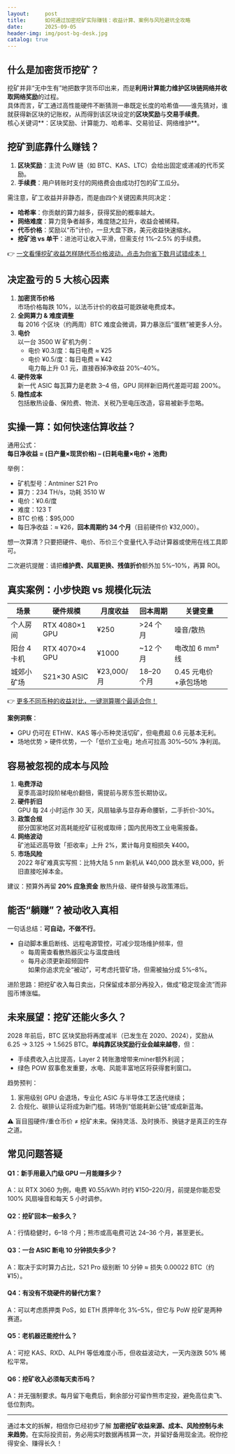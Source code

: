 ```yaml
---
layout:     post
title:      如何通过加密挖矿实际赚钱：收益计算、案例与风险避坑全攻略
date:       2025-09-05
header-img: img/post-bg-desk.jpg
catalog: true
---
```


## 什么是加密货币挖矿？

挖矿并非“无中生有”地把数字货币印出来，而是**利用计算能力维护区块链网络并收取网络奖励**的过程。  
具体而言，矿工通过高性能硬件不断猜测一串既定长度的哈希值——谁先猜对，谁就获得新区块的记账权，从而得到该区块设定的**区块奖励**与**交易手续费**。  
核心关键词**：区块奖励、计算能力、哈希率、交易验证、网络维护**。

## 挖矿到底靠什么赚钱？

1. **区块奖励**：主流 PoW 链（如 BTC、KAS、LTC）会给出固定或递减的代币奖励。  
2. **手续费**：用户转账时支付的网络费会由成功打包的矿工瓜分。  

需注意，矿工收益并非静态，而是由四个关键因素共同决定：  
- **哈希率**：你贡献的算力越多，获得奖励的概率越大。  
- **网络难度**：算力竞争者越多，难度随之拉升，收益会被稀释。  
- **代币价格**：奖励以“币”计价，一旦大盘下跌，美元收益快速缩水。  
- **挖矿池 vs 单干**：进池可让收入平滑，但需支付 1%–2.5% 的手续费。  

👉 [一文看懂挖矿收益怎样随代币价格波动，点击为你省下数月试错成本！](https://okxdog.com/)

## 决定盈亏的 5 大核心因素

1. **加密货币价格**  
   市场价格每跌 10%，以法币计价的收益可能跌破电费成本。  
2. **全网算力 & 难度调整**  
   每 2016 个区块（约两周）BTC 难度会微调，算力暴涨后“蛋糕”被更多人分。  
3. **电价**  
   以一台 3500 W 矿机为例：  
   - 电价 ¥0.3/度：每日电费 ≈ ¥25  
   - 电价 ¥0.5/度：每日电费 ≈ ¥42  
   电力每上升 0.1 元，直接吞掉净收益 20%–40%。  
4. **硬件效率**  
   新一代 ASIC 每瓦算力是老款 3–4 倍，GPU 同样新旧两代差距可超 200%。  
5. **隐性成本**  
   包括散热设备、保险费、物流、关税乃至电压改造，容易被新手忽略。

## 实操一算：如何快速估算收益？

通用公式：  
**每日净收益 = (日产量×现货价格) – (日耗电量×电价 + 池费)**  

举例：  
- 矿机型号：Antminer S21 Pro  
- 算力：234 TH/s，功耗 3510 W  
- 电价：¥0.6/度  
- 难度：123 T  
- BTC 价格：$95,000  
- 每日净收益：≈ ¥26，**回本周期约 34 个月**（目前硬件价 ¥32,000）。  

想一次算清？只要把硬件、电价、币价三个变量代入手动计算器或使用在线工具即可。  

二次避坑提醒：请把**维护费、风扇更换、残值折价**额外加 5%–10%，再算 ROI。

## 真实案例：小步快跑 vs 规模化玩法

| 场景 | 硬件规模 | 月度收益 | 回本周期 | 关键变量 |
|------|----------|----------|----------|----------|
| 个人房间 | RTX 4080×1 GPU | ¥250 | >24 个月 | 噪音/散热 |
| 阳台 4 卡机 | RTX 4070×4 GPU | ¥1000 | ~12 个月 | 电改加 6 mm² 线 |
| 城郊小矿场 | S21×30 ASIC | ¥23,000/月 | 18–20 个月 | 0.45 元电价+承包场地 |

👉 [更多不同币种的收益对比，一键测算哪个最适合你！](https://okxdog.com/)

**案例洞察**：  
- GPU 仍可在 ETHW、KAS 等小币种灵活切矿，但电费超 0.6 元基本无利。  
- 场地优势 > 硬件优势，一个「低价工业电」地点可拉高 30%–50% 净利润。

## 容易被忽视的成本与风险

1. **电费浮动**  
   夏季高温时段阶梯电价翻倍，需提前与房东签长期协议。  
2. **硬件折旧**  
   GPU 每 24 小时运作 30 天，风扇轴承与显存寿命腰斩，二手折价-30%。  
3. **政策合规**  
   部分国家地区对高耗能挖矿征税或取缔；国内民用改工业电需报备。  
4. **网络波动**  
   矿池延迟高导致「拒收率」上升 2%，累计每月变相损失 ¥400。  
5. **市场风险**  
   2022 年矿难真实写照：比特大陆 5 nm 新机从 ¥40,000 跳水至 ¥8,000，折旧直接吃掉本金。

建议：预算外再留 **20% 应急资金** 散热升级、硬件替换与政策滞后。

## 能否“躺赚”？被动收入真相

一句话总结：**可自动，不做不行**。  
- 自动脚本重启断线、远程电源管控，可减少现场维护频率，但  
  - 每周需查看散热器灰尘与温度曲线  
  - 每月必须更新超频固件  
如果你追求完全“被动”，可考虑托管矿场，但需被抽分成 5%–8%。

进阶思路：把挖矿收入每日卖出，只保留成本部分再投入，做成“稳定现金流”而非囤币博涨幅。

## 未来展望：挖矿还能火多久？

2028 年前后，BTC 区块奖励将再度减半（已发生在 2020、2024），奖励从 6.25 → 3.125 → 1.5625 BTC。**单纯靠区块奖励行业会越来越卷**，但：  
- 手续费收入占比提高，Layer 2 转账激增带来miner额外利润；  
- 绿色 POW 叙事愈发重要，水电、风能丰富地区将获得套利窗口。  

趋势预判：  
1. 家用级别 GPU 会退场，专业化 ASIC 与半导体工艺迭代继续；  
2. 合规化、碳排认证将成为新门槛。转场到“低能耗新公链”或成新蓝海。

⚠️ 盲目囤硬件/重仓币价 ≠ 挖矿未来。保持灵活、及时换币、换链才是真正的生存之道。

## 常见问题答疑

#### Q1：新手用最入门级 GPU 一月能赚多少？  
A：以 RTX 3060 为例，电费 ¥0.55/kWh 时约 ¥150–220/月，前提是你能忍受 100% 风扇噪音和每天 5 小时调参。

#### Q2：挖矿回本一般多久？  
A：行情稳健时，6–18 个月；熊市或高电费可达 24–36 个月，甚至更长。

#### Q3：一台 ASIC 断电 10 分钟损失多少？  
A：取决于实时算力占比，S21 Pro 级别断 10 分钟 ≈ 损失 0.00022 BTC（约 ¥15）。

#### Q4：有没有不烧硬件的替代方案？  
A：可以考虑质押类 PoS，如 ETH 质押年化 3%–5%，但它与 PoW 挖矿是两种赛道。

#### Q5：老机器还能挖什么？  
A：可挖 KAS、RXD、ALPH 等低难度小币，但收益波动大，一天内涨跌 50% 稀松平常。

#### Q6：挖矿收入必须每天卖币吗？  
A：并无强制要求。每月留下电费后，剩余部分可留作熊市定投，避免高位卖飞、低位割肉。

---

通过本文的拆解，相信你已经初步了解 **加密挖矿收益来源、成本、风险控制与未来趋势**。在实际投资前，务必用实时数据再核算一次，并留好备用现金流。祝你挖得安全、赚得长久！